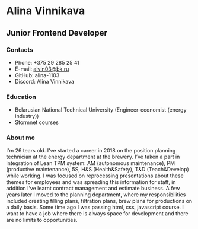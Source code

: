 # Alina Vinnikava

## Junior Frontend Developer

### Contacts
* Phone: +375 29 285 25 41
* E-mail: alvin03@bk.ru
* GitHub: alina-1103
* Discord: Alina Vinnikava

### Education
* Belarusian National Technical University (Engineer-economist (energy industry))
* Stormnet courses

### About me
I'm 26 tears old. I've started a career in 2018 on the position planning technician at the energy department at the brewery. I’ve taken a part in integration of Lean TPM system: AM (autonomous maintenance), PM (productive maintenance), 5S, H&S (Health&Safety), T&D (Teach&Develop) while working. I was focused on reprocessing presentations about these themes for employees and was spreading this information for staff, in addition I’ve learnt contract management and estimate business. A few years later I moved to the planning department, where my responsibilities included creating filling plans, filtration plans, brew plans for productions on a daily basis.
Some time ago I was passing html, css, javascript course. 
I want to have a job where there is always space for development and there are no limits to opportunities.
